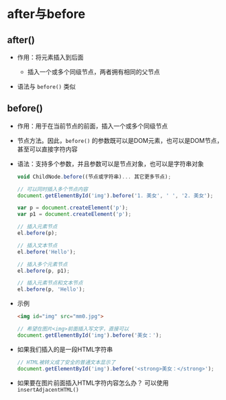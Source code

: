 # after与before

## after()

+ 作用：将元素插入到后面

  + 插入一个或多个同级节点，两者拥有相同的父节点

+ 语法与 `before()` 类似

## before()

+ 作用：用于在当前节点的前面，插入一个或多个同级节点

+ 节点方法。因此，`before()` 的参数既可以是DOM元素，也可以是DOM节点，甚至可以直接字符内容

+ 语法：支持多个参数，并且参数可以是节点对象，也可以是字符串对象

  ```js
  void ChildNode.before((节点或字符串)... 其它更多节点);
  ```

  ```js
  // 可以同时插入多个节点内容
  document.getElementById('img').before('1. 美女', ' ', '2. 美女');
  ```

  ```js
  var p = document.createElement('p');
  var p1 = document.createElement('p');

  // 插入元素节点
  el.before(p);

  // 插入文本节点
  el.before('Hello');

  // 插入多个元素节点
  el.before(p, p1);

  // 插入元素节点和文本节点
  el.before(p, 'Hello');
  ```

+ 示例

  ```html
  <img id="img" src="mm0.jpg">
  ```

  ```js
  // 希望在图片<img>前面插入写文字，直接可以
  document.getElementById('img').before('美女：');
  ```

+ 如果我们插入的是一段HTML字符串

  ```js
  // HTML被转义成了安全的普通文本显示了
  document.getElementById('img').before('<strong>美女：</strong>');
  ```

+ 如果要在图片前面插入HTML字符内容怎么办？ 可以使用 `insertAdjacentHTML()`

